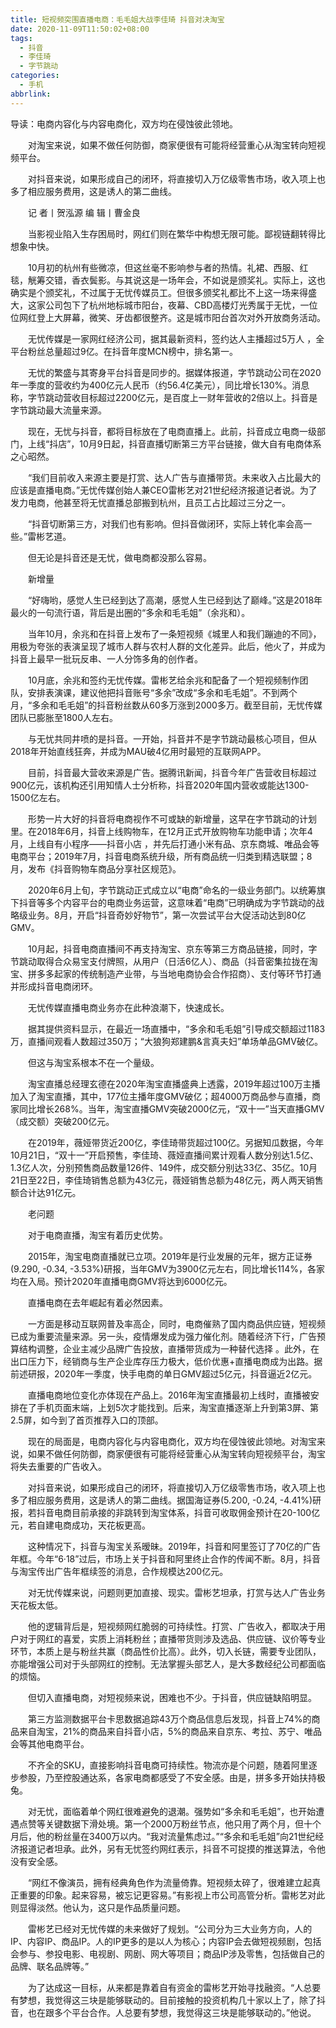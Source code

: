 ```yaml
---
title: 短视频突围直播电商：毛毛姐大战李佳琦 抖音对决淘宝
date: 2020-11-09T11:50:02+08:00
tags:
  - 抖音
  - 李佳琦
  - 字节跳动
categories:
  - 手机
abbrlink:
---
```


导读：电商内容化与内容电商化，双方均在侵蚀彼此领地。

　　对淘宝来说，如果不做任何防御，商家便很有可能将经营重心从淘宝转向短视频平台。

　　对抖音来说，如果形成自己的闭环，将直接切入万亿级零售市场，收入项上也多了相应服务费用，这是诱人的第二曲线。

　　记 者丨贺泓源 编 辑丨曹金良

　　当影视业陷入生存困局时，网红们则在繁华中构想无限可能。鄙视链翻转得比想象中快。

　　10月初的杭州有些微凉，但这丝毫不影响参与者的热情。礼裙、西服、红毯，觥筹交错，香衣鬓影。与其说这是一场年会，不如说是颁奖礼。实际上，这也确实是个颁奖礼，不过属于无忧传媒员工。但很多颁奖礼都比不上这一场来得盛大，这家公司包下了杭州地标城市阳台，夜幕、CBD高楼灯光秀属于无忧，一位位网红登上大屏幕，微笑、牙齿都很整齐。这是城市阳台首次对外开放商务活动。

　　无忧传媒是一家网红经济公司，据其最新资料，签约达人主播超过5万人 ，全平台粉丝总量超过9亿。在抖音年度MCN榜中，排名第一。

　　无忧的繁盛与其寄身平台抖音是同步的。据媒体报道，字节跳动公司在2020年一季度的营收约为400亿元人民币（约56.4亿美元），同比增长130%。消息称，字节跳动营收目标超过2200亿元，是百度上一财年营收的2倍以上。抖音是字节跳动最大流量来源。

　　现在，无忧与抖音，都将目标放在了电商直播上。此前，抖音成立电商一级部门，上线“抖店”，10月9日起，抖音直播切断第三方平台链接，做大自有电商体系之心昭然。

　　“我们目前收入来源主要是打赏、达人广告与直播带货。未来收入占比最大的应该是直播电商。”无忧传媒创始人兼CEO雷彬艺对21世纪经济报道记者说。为了发力电商，他甚至将无忧直播总部搬到杭州，且员工占比超过三分之一。

　　“抖音切断第三方，对我们也有影响。但抖音做闭环，实际上转化率会高一些。”雷彬艺道。

　　但无论是抖音还是无忧，做电商都没那么容易。

　　新增量

　　“好嗨哟，感觉人生已经到达了高潮，感觉人生已经到达了巅峰。”这是2018年最火的一句流行语，背后是出圈的“多余和毛毛姐”（余兆和）。

　　当年10月，余兆和在抖音上发布了一条短视频《城里人和我们蹦迪的不同》，用极为夸张的表演呈现了城市人群与农村人群的文化差异。此后，他火了，并成为抖音上最早一批玩反串、一人分饰多角的创作者。

　　10月底，余兆和签约无忧传媒。雷彬艺给余兆和配备了一个短视频制作团队，安排表演课，建议他把抖音账号“多余”改成“多余和毛毛姐”。不到两个月，“多余和毛毛姐”的抖音粉丝数从60多万涨到2000多万。截至目前，无忧传媒团队已膨胀至1800人左右。

　　与无忧共同井喷的是抖音。一开始，抖音并不是字节跳动最核心项目，但从2018年开始直线狂奔，并成为MAU破4亿用时最短的互联网APP。

　　目前，抖音最大营收来源是广告。据腾讯新闻，抖音今年广告营收目标超过900亿元，该机构还引用知情人士分析称，抖音2020年国内营收或能达1300-1500亿左右。

　　形势一片大好的抖音将电商视作不可或缺的新增量，这早在字节跳动的计划里。在2018年6月，抖音上线购物车，在12月正式开放购物车功能申请；次年4月，上线自有小程序——抖音小店 ，并先后打通小米有品、京东商城、唯品会等电商平台；2019年7月，抖音电商系统升级，所有商品统一归类到精选联盟；8月，发布《抖音购物车商品分享社区规范》。

　　2020年6月上旬，字节跳动正式成立以“电商”命名的一级业务部门。以统筹旗下抖音等多个内容平台的电商业务运营，这意味着“电商”已明确成为字节跳动的战略级业务。8月，开启“抖音奇妙好物节”，第一次尝试平台大促活动达到80亿GMV。

　　10月起，抖音电商直播间不再支持淘宝、京东等第三方商品链接，同时，字节跳动取得合众易宝支付牌照，从用户（日活6亿人）、商品（抖音密集拉拢在淘宝、拼多多起家的传统制造产业带，与当地电商协会合作招商）、支付等环节打通并形成抖音电商闭环。

　　无忧传媒直播电商业务亦在此种浪潮下，快速成长。

　　据其提供资料显示，在最近一场直播中，“多余和毛毛姐”引导成交额超过1183万，直播间观看人数超过350万；“大狼狗郑建鹏&amp;言真夫妇”单场单品GMV破亿。

　　但这与淘宝系根本不在一个量级。

　　淘宝直播总经理玄德在2020年淘宝直播盛典上透露，2019年超过100万主播加入了淘宝直播，其中，177位主播年度GMV破亿；超4000万商品参与直播，商家同比增长268%。当年，淘宝直播GMV突破2000亿元，“双十一”当天直播GMV（成交额）突破200亿元。

　　在2019年，薇娅带货近200亿，李佳琦带货超过100亿。另据知瓜数据，今年10月21日，“双十一”开启预售，李佳琦、薇娅直播间累计观看人数分别达1.5亿、1.3亿人次，分别预售商品数量126件、149件，成交额分别达33亿、35亿。10月21日至22日，李佳琦销售总额为43亿元，薇娅销售总额为48亿元，两人两天销售额合计达91亿元。

　　老问题

　　对于电商直播，淘宝有着历史优势。

　　2015年，淘宝电商直播就已立项。2019年是行业发展的元年，据方正证券(9.290, -0.34, -3.53%)研报，当年GMV为3900亿元左右，同比增长114%，各家均在入局。预计2020年直播电商GMV将达到6000亿元。

　　直播电商在去年崛起有着必然因素。

　　一方面是移动互联网普及率高企，同时，电商催熟了国内商品供应链，短视频已成为重要流量来源。另一头，疫情爆发成为强力催化剂。随着经济下行，广告预算结构调整，企业主减少品牌广告投放，直播带货成为一种替代选择 。此外，在出口压力下，经销商与生产企业库存压力极大，低价优惠+直播电商成为出路。据前述研报，2020年一季度，快手电商的单日GMV超过5亿元，抖音逼近2亿元。

　　直播电商地位变化亦体现在产品上。2016年淘宝直播最初上线时，直播被安排在了手机页面末端，上划5次才能找到。后来，淘宝直播逐渐上升到第3屏、第2.5屏，如今到了首页推荐入口的顶部。

　　现在的局面是，电商内容化与内容电商化，双方均在侵蚀彼此领地。对淘宝来说，如果不做任何防御，商家便很有可能将经营重心从淘宝转向短视频平台，淘宝将失去重要的广告收入。

　　对抖音来说，如果形成自己的闭环，将直接切入万亿级零售市场，收入项上也多了相应服务费用，这是诱人的第二曲线。据国海证券(5.200, -0.24, -4.41%)研报，若抖音电商目前承接的非跳转到淘宝体系，抖音可收取佣金预计在20-100亿元，若自建电商成功，天花板更高。

　　这种情况下，抖音与淘宝关系暧昧。2019年，抖音和阿里签订了70亿的广告年框。今年“6·18”过后，市场上关于抖音和阿里终止合作的传闻不断。8月，抖音与淘宝传出广告年框续签的消息，合作规模达200亿元。

　　对无忧传媒来说，问题则更加直接、现实。雷彬艺坦承，打赏与达人广告业务天花板太低。

　　他的逻辑背后是，短视频网红脆弱的可持续性。打赏、广告收入，都取决于用户对于网红的喜爱，实质上消耗粉丝；直播带货则涉及选品、供应链、议价等专业环节，本质上是与粉丝共赢（商品性价比高）。此外，切入长链，需要专业团队，亦能增强公司对于头部网红的控制。无法掌握头部艺人，是大多数经纪公司都面临的烦恼。

　　但切入直播电商，对短视频来说，困难也不少。于抖音，供应链缺陷明显。

　　第三方监测数据平台卡思数据追踪43万个商品信息后发现，抖音上74%的商品来自淘宝，21%的商品来自抖音小店，5%的商品来自京东、考拉、苏宁、唯品会等其他电商平台。

　　不齐全的SKU，直接影响抖音电商可持续性。物流亦是个问题，随着阿里逐步参股，乃至控股通达系，各家电商都感受了不安全感。由是，拼多多开始扶持极兔。

　　对无忧，面临着单个网红很难避免的退潮。强势如“多余和毛毛姐”，也开始遭遇点赞等关键数据下滑处境。第一个2000万粉丝节点，他只用了两个月，但十个月后，他的粉丝量在3400万以内。“我对流量焦虑过。”“多余和毛毛姐”向21世纪经济报道记者坦承。此外，另有无忧签约网红表示，抖音不可捉摸的推送算法，令他没有安全感。

　　“网红不像演员，拥有经典角色作为流量倚靠。短视频太碎了，很难建立起真正重要的印象。起来容易，被忘记更容易。”有影视上市公司高管分析。雷彬艺对此则显得淡然。他认为，这只是作品质量问题。

　　雷彬艺已经对无忧传媒的未来做好了规划。“公司分为三大业务方向，人的IP、内容IP、商品IP。人的IP更多的是以人为核心；内容IP会去做短视频剧，包括会参与、参投电影、电视剧、网剧、网大等项目；商品IP涉及零售，包括做自己的品牌、联名品牌等。”

　　为了达成这一目标，从来都是靠着自有资金的雷彬艺开始寻找融资。“人总要有梦想，我觉得这三块是能够联动的。目前接触的投资机构几十家以上了，除了抖音，也在跟多个平台合作。人总要有梦想，我觉得这三块是能够联动的。”他说。
